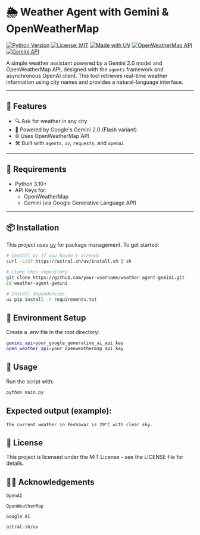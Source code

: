 # 🌦️ Weather Agent with Gemini & OpenWeatherMap

[![Python Version](https://img.shields.io/badge/python-3.10%2B-blue.svg)](https://www.python.org/downloads/)
[![License: MIT](https://img.shields.io/badge/License-MIT-yellow.svg)](https://opensource.org/licenses/MIT)
[![Made with UV](https://img.shields.io/badge/Package%20Manager-uv-orange)](https://github.com/astral-sh/uv)
[![OpenWeatherMap API](https://img.shields.io/badge/API-OpenWeatherMap-lightgrey)](https://openweathermap.org/)
[![Gemini API](https://img.shields.io/badge/API-Gemini-blueviolet)](https://ai.google.dev/)

A simple weather assistant powered by a Gemini 2.0 model and OpenWeatherMap API, designed with the `agents` framework and asynchronous OpenAI client. This tool retrieves real-time weather information using city names and provides a natural-language interface.

---

## 🚀 Features

- 🔍 Ask for weather in any city
- 🤖 Powered by Google's Gemini 2.0 (Flash variant)
- 🌐 Uses OpenWeatherMap API
- 🛠 Built with `agents`, `uv`, `requests`, and `openai`

---

## 🧰 Requirements

- Python 3.10+
- API Keys for:
  - OpenWeatherMap
  - Gemini (via Google Generative Language API)

---

## 📦 Installation

This project uses [uv](https://github.com/astral-sh/uv) for package management. To get started:

```bash
# Install uv if you haven't already
curl -LsSf https://astral.sh/uv/install.sh | sh

# Clone this repository
git clone https://github.com/your-username/weather-agent-gemini.git
cd weather-agent-gemini

# Install dependencies
uv pip install -r requirements.txt
```

## 🔐 Environment Setup

Create a .env file in the root directory:

```bash
gemini_api=your_google_generative_ai_api_key
open_weather_api=your_openweathermap_api_key
```

## 🧪 Usage

Run the script with:

```bash
python main.py
```

## Expected output (example):
```pqsql
The current weather in Peshawar is 29°C with clear sky.
```

## 📄 License

This project is licensed under the MIT License - see the LICENSE file for details.

## 🙋‍♂️ Acknowledgements

    OpenAI

    OpenWeatherMap

    Google AI

    astral-sh/uv
